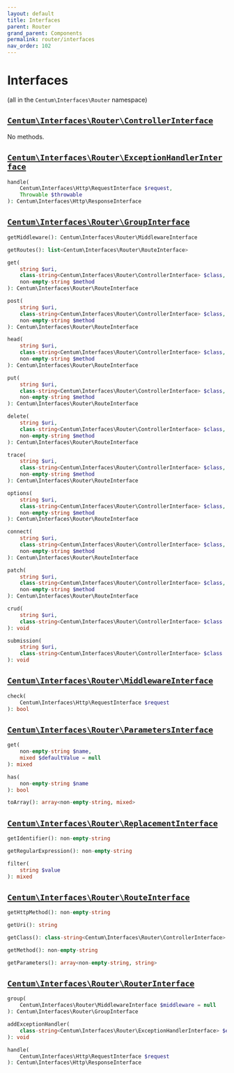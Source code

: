 ```yaml
---
layout: default
title: Interfaces
parent: Router
grand_parent: Components
permalink: router/interfaces
nav_order: 102
---
```




# Interfaces

(all in the `Centum\Interfaces\Router` namespace)



## [`Centum\Interfaces\Router\ControllerInterface`](https://github.com/SidRoberts/centum/blob/main/src/Interfaces/Router/ControllerInterface.php)

No methods.



## [`Centum\Interfaces\Router\ExceptionHandlerInterface`](https://github.com/SidRoberts/centum/blob/main/src/Interfaces/Router/ExceptionHandlerInterface.php)

```php
handle(
    Centum\Interfaces\Http\RequestInterface $request,
    Throwable $throwable
): Centum\Interfaces\Http\ResponseInterface
```



## [`Centum\Interfaces\Router\GroupInterface`](https://github.com/SidRoberts/centum/blob/main/src/Interfaces/Router/GroupInterface.php)

```php
getMiddleware(): Centum\Interfaces\Router\MiddlewareInterface
```

```php
getRoutes(): list<Centum\Interfaces\Router\RouteInterface>
```

```php
get(
    string $uri,
    class-string<Centum\Interfaces\Router\ControllerInterface> $class,
    non-empty-string $method
): Centum\Interfaces\Router\RouteInterface
```

```php
post(
    string $uri,
    class-string<Centum\Interfaces\Router\ControllerInterface> $class,
    non-empty-string $method
): Centum\Interfaces\Router\RouteInterface
```

```php
head(
    string $uri,
    class-string<Centum\Interfaces\Router\ControllerInterface> $class,
    non-empty-string $method
): Centum\Interfaces\Router\RouteInterface
```

```php
put(
    string $uri,
    class-string<Centum\Interfaces\Router\ControllerInterface> $class,
    non-empty-string $method
): Centum\Interfaces\Router\RouteInterface
```

```php
delete(
    string $uri,
    class-string<Centum\Interfaces\Router\ControllerInterface> $class,
    non-empty-string $method
): Centum\Interfaces\Router\RouteInterface
```

```php
trace(
    string $uri,
    class-string<Centum\Interfaces\Router\ControllerInterface> $class,
    non-empty-string $method
): Centum\Interfaces\Router\RouteInterface
```

```php
options(
    string $uri,
    class-string<Centum\Interfaces\Router\ControllerInterface> $class,
    non-empty-string $method
): Centum\Interfaces\Router\RouteInterface
```

```php
connect(
    string $uri,
    class-string<Centum\Interfaces\Router\ControllerInterface> $class,
    non-empty-string $method
): Centum\Interfaces\Router\RouteInterface
```

```php
patch(
    string $uri,
    class-string<Centum\Interfaces\Router\ControllerInterface> $class,
    non-empty-string $method
): Centum\Interfaces\Router\RouteInterface
```

```php
crud(
    string $uri,
    class-string<Centum\Interfaces\Router\ControllerInterface> $class
): void
```

```php
submission(
    string $uri,
    class-string<Centum\Interfaces\Router\ControllerInterface> $class
): void
```



## [`Centum\Interfaces\Router\MiddlewareInterface`](https://github.com/SidRoberts/centum/blob/main/src/Interfaces/Router/MiddlewareInterface.php)

```php
check(
    Centum\Interfaces\Http\RequestInterface $request
): bool
```



## [`Centum\Interfaces\Router\ParametersInterface`](https://github.com/SidRoberts/centum/blob/main/src/Interfaces/Router/ParametersInterface.php)

```php
get(
    non-empty-string $name,
    mixed $defaultValue = null
): mixed
```

```php
has(
    non-empty-string $name
): bool
```

```php
toArray(): array<non-empty-string, mixed>
```



## [`Centum\Interfaces\Router\ReplacementInterface`](https://github.com/SidRoberts/centum/blob/main/src/Interfaces/Router/ReplacementInterface.php)

```php
getIdentifier(): non-empty-string
```

```php
getRegularExpression(): non-empty-string
```

```php
filter(
    string $value
): mixed
```



## [`Centum\Interfaces\Router\RouteInterface`](https://github.com/SidRoberts/centum/blob/main/src/Interfaces/Router/RouteInterface.php)

```php
getHttpMethod(): non-empty-string
```

```php
getUri(): string
```

```php
getClass(): class-string<Centum\Interfaces\Router\ControllerInterface>
```

```php
getMethod(): non-empty-string
```

```php
getParameters(): array<non-empty-string, string>
```



## [`Centum\Interfaces\Router\RouterInterface`](https://github.com/SidRoberts/centum/blob/main/src/Interfaces/Router/RouterInterface.php)

```php
group(
    Centum\Interfaces\Router\MiddlewareInterface $middleware = null
): Centum\Interfaces\Router\GroupInterface
```

```php
addExceptionHandler(
    class-string<Centum\Interfaces\Router\ExceptionHandlerInterface> $exceptionHandlerClass
): void
```

```php
handle(
    Centum\Interfaces\Http\RequestInterface $request
): Centum\Interfaces\Http\ResponseInterface
```
